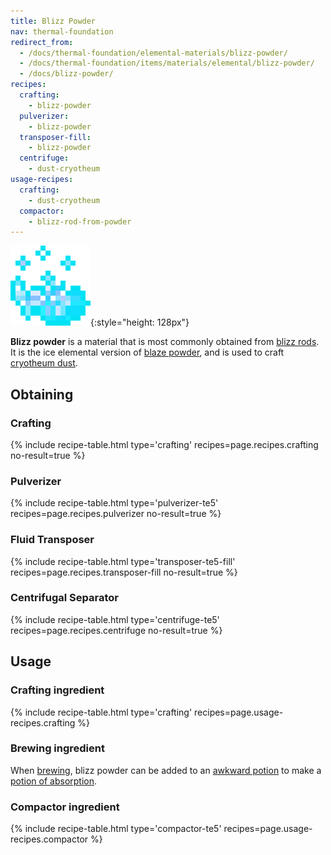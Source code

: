 ```yaml
---
title: Blizz Powder
nav: thermal-foundation
redirect_from:
  - /docs/thermal-foundation/elemental-materials/blizz-powder/
  - /docs/thermal-foundation/items/materials/elemental/blizz-powder/
  - /docs/blizz-powder/
recipes:
  crafting:
    - blizz-powder
  pulverizer:
    - blizz-powder
  transposer-fill:
    - blizz-powder
  centrifuge:
    - dust-cryotheum
usage-recipes:
  crafting:
    - dust-cryotheum
  compactor:
    - blizz-rod-from-powder
---
```


![Blizz powder](/assets/images/thermal-foundation/blizz-powder.gif){:style="height: 128px"}


**Blizz powder** is a material that is most commonly obtained from [blizz
rods](/docs/thermal-foundation/blizz-rod/). It is the ice elemental version of [blaze
powder](https://minecraft.gamepedia.com/Blaze_Powder), and is used to craft
[cryotheum dust](/docs/thermal-foundation/cryotheum-dust/).


Obtaining
---------

### Crafting
{% include recipe-table.html type='crafting' recipes=page.recipes.crafting no-result=true %}

### Pulverizer
{% include recipe-table.html type='pulverizer-te5' recipes=page.recipes.pulverizer no-result=true %}

### Fluid Transposer
{% include recipe-table.html type='transposer-te5-fill' recipes=page.recipes.transposer-fill no-result=true %}

### Centrifugal Separator
{% include recipe-table.html type='centrifuge-te5' recipes=page.recipes.centrifuge no-result=true %}


Usage
-----

### Crafting ingredient
{% include recipe-table.html type='crafting' recipes=page.usage-recipes.crafting %}

### Brewing ingredient
When [brewing](https://minecraft.gamepedia.com/Brewing), blizz powder can be
added to an [awkward
potion](https://minecraft.gamepedia.com/Potion#Base_potions) to make a [potion
of absorption](/docs/cofh-core/potions/).

### Compactor ingredient
{% include recipe-table.html type='compactor-te5' recipes=page.usage-recipes.compactor %}
